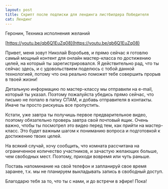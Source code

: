 ```yaml
---
layout: post
title: Скрипт после подписки для лендинга листбилдера Победителя
cat: Лендинг
---
```


Геронин, Техника исполнения желаний

[https://youtu.be/qb6Q1EuZq08](https://youtu.be/qb6Q1EuZq08)

Привет, меня зовут Николай Воробьев, и прямо сейчас я готовлю самый мощный контент для онлайн мастер-класса по достижению целей, на который ты зарегистрировался.  Я действительно рад, что ты сейчас здесь, и с удовольствием поделюсь с тобой данной технологией, потому что она реально поможет тебе совершить прорыв в твоей жизни!

Детальную информацию по мастер-классу мы отправили на e-mail, который ты указал. Поэтому пожалуйста убедись прямо сейчас, что письмо не попало в папку СПАМ, и добавь отправителя в контакты. Иначе ты просто рискуешь все пропустить.

Кстати, уже завтра ты получишь первое предварительное видео, поэтому обязательно проверь завтра свой почтовый ящик. Очень важно, чтобы ты посмотрел это видео перед тем, как прийти на мастер-класс. Это будет важным шагом к пониманию вопроса и подготовкой к достижению твоих целей.

На всякий случай, хочу сообщить, что комната рассчитана на ограниченное количество участников, и зачастую желающих больше, чем свободных мест. Поэтому, приходи вовремя или чуть раньше.

Поставь напоминание на свой телефон и запланируй свое время заранее, т.к. мы не планируем выкладывать запись в свободный доступ.

Благодарю тебя за то, что ты с нами, и до встречи в эфире! Пока!